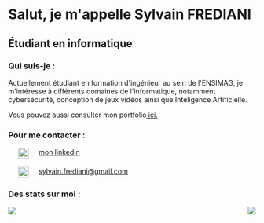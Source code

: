 # Salut, je m'appelle Sylvain FREDIANI</h1>

## Étudiant en informatique

### Qui suis-je :
<p>
  Actuellement étudiant en formation d'ingénieur au sein de l'ENSIMAG, je m'intéresse à différents domaines de l'informatique, notamment cybersécurité, conception de jeux vidéos ainsi que Inteligence Artificielle.
</p>

<p>
  Vous pouvez aussi consulter mon portfolio<a href="https://sylvain999.github.io/MyPortfolio/"> ici.</a>
</p>

### Pour me contacter :

<div style="display : flex; alignItems : center">
  <img height="22px" src="https://cdn.jsdelivr.net/npm/simple-icons@v3/icons/linkedin.svg" hspace="20"/> 
  <a href="linkedin.com/in/sylvain-frediani-a0b9951b7">mon linkedin </a>
</div>

</br>

<div style="display : flex; alignItems : center">
  <img height="22px" src="https://cdn.jsdelivr.net/npm/simple-icons@3.13.0/icons/gmail.svg" hspace="20"/> 
  <a href="mailto:sylvain.frediani@gmail.com">sylvain.frediani@gmail.com</a>
</div>



### Des stats sur moi :

<div style="display: flex; align-items: flex-start; justify-content: space-between;">
  <img src="https://github-readme-stats.vercel.app/api?username=Sylvain999&hide=contribs,prs" />
  <img src="https://github-readme-stats.vercel.app/api/top-langs/?username=Sylvain999&layout=compact"/>
</div>
